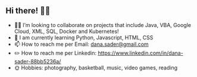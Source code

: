 ## Hi there! 👋😄

- 👩‍💻 I’m looking to collaborate on projects that include Java, VBA, Google Cloud, XML, SQL, Docker and Kubernetes!
- 🐧 I am currently learning Python, Javascript, HTML, CSS
- 📫 How to reach me per Email: dana.sader@gmail.com
- ✏️ How to reach me per Linkedin: https://www.linkedin.com/in/dana-sader-88bb5236a/
- 🌞 Hobbies: photography, basketball, music, video games, reading 
